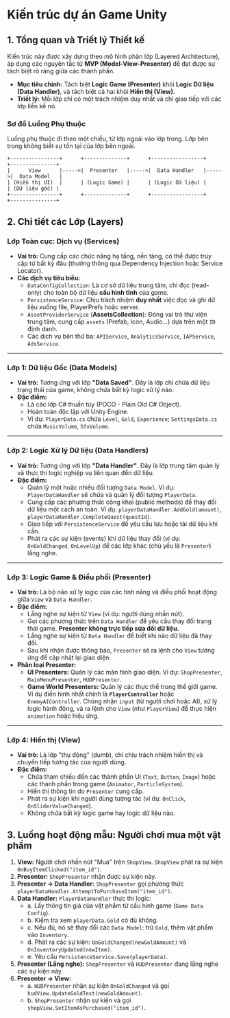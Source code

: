 # **Kiến trúc dự án Game Unity**

## **1. Tổng quan và Triết lý Thiết kế**

Kiến trúc này được xây dựng theo mô hình phân lớp (Layered Architecture), áp dụng các nguyên tắc từ **MVP (Model-View-Presenter)** để đạt được sự tách biệt rõ ràng giữa các thành phần.

*   **Mục tiêu chính:** Tách biệt **Logic Game (Presenter)** khỏi **Logic Dữ liệu (Data Handler)**, và tách biệt cả hai khỏi **Hiển thị (View)**.
*   **Triết lý:** Mỗi lớp chỉ có một trách nhiệm duy nhất và chỉ giao tiếp với các lớp liền kề nó.

### **Sơ đồ Luồng Phụ thuộc**

Luồng phụ thuộc đi theo một chiều, từ lớp ngoài vào lớp trong. Lớp bên trong không biết sự tồn tại của lớp bên ngoài.

```
+----------------+      +--------------+      +-----------------+      +---------------+
|      View      |----->|  Presenter   |----->|  Data Handler   |----->|  Data Model   |
| (Hiển thị UI)  |      | (Logic Game) |      | (Logic Dữ liệu) |      | (Dữ liệu gốc) |
+----------------+      +--------------+      +-----------------+      +---------------+
```

## **2. Chi tiết các Lớp (Layers)**

### **Lớp Toàn cục: Dịch vụ (Services)**

*   **Vai trò:** Cung cấp các chức năng hạ tầng, nền tảng, có thể được truy cập từ bất kỳ đâu (thường thông qua Dependency Injection hoặc Service Locator).
*   **Các dịch vụ tiêu biểu:**
    *   `DataConfigCollection`: Là cơ sở dữ liệu trung tâm, chỉ đọc (read-only) cho toàn bộ dữ liệu **cấu hình tĩnh** của game.
    *   `PersistenceService`: Chịu trách nhiệm **duy nhất** việc đọc và ghi dữ liệu xuống file, PlayerPrefs hoặc server.
    *   `AssetProviderService` (**AssetsCollection**): Đóng vai trò thư viện trung tâm, cung cấp `assets` (Prefab, Icon, Audio...) dựa trên một `ID` định danh.
    *   Các dịch vụ bên thứ ba: `APIService`, `AnalyticsService`, `IAPService`, `AdsService`.

---

### **Lớp 1: Dữ liệu Gốc (Data Models)**

*   **Vai trò:** Tương ứng với lớp **"Data Saved"**. Đây là lớp chỉ chứa dữ liệu trạng thái của game, không chứa bất kỳ logic xử lý nào.
*   **Đặc điểm:**
    *   Là các lớp C# thuần túy (POCO - Plain Old C# Object).
    *   Hoàn toàn độc lập với Unity Engine.
    *   Ví dụ: `PlayerData.cs` chứa `Level`, `Gold`, `Experience`; `SettingsData.cs` chứa `MusicVolume`, `SfxVolume`.

---

### **Lớp 2: Logic Xử lý Dữ liệu (Data Handlers)**

*   **Vai trò:** Tương ứng với lớp **"Data Handler"**. Đây là lớp trung tâm quản lý và thực thi logic nghiệp vụ liên quan đến dữ liệu.
*   **Đặc điểm:**
    *   Quản lý một hoặc nhiều đối tượng `Data Model`. Ví dụ: `PlayerDataHandler` sẽ chứa và quản lý đối tượng `PlayerData`.
    *   Cung cấp các phương thức công khai (public methods) để thay đổi dữ liệu một cách an toàn. Ví dụ: `playerDataHandler.AddGold(amount)`, `playerDataHandler.CompleteQuest(questId)`.
    *   Giao tiếp với `PersistenceService` để yêu cầu lưu hoặc tải dữ liệu khi cần.
    *   Phát ra các sự kiện (events) khi dữ liệu thay đổi (ví dụ: `OnGoldChanged`, `OnLevelUp`) để các lớp khác (chủ yếu là `Presenter`) lắng nghe.

---

### **Lớp 3: Logic Game & Điều phối (Presenter)**

*   **Vai trò:** Là bộ não xử lý logic của các tính năng và điều phối hoạt động giữa `View` và `Data Handler`.
*   **Đặc điểm:**
    *   Lắng nghe sự kiện từ `View` (ví dụ: người dùng nhấn nút).
    *   Gọi các phương thức trên `Data Handler` để yêu cầu thay đổi trạng thái game. **Presenter không trực tiếp sửa đổi dữ liệu.**
    *   Lắng nghe sự kiện từ `Data Handler` để biết khi nào dữ liệu đã thay đổi.
    *   Sau khi nhận được thông báo, `Presenter` sẽ ra lệnh cho `View` tương ứng để cập nhật lại giao diện.
*   **Phân loại Presenter:**
    *   **UI Presenters:** Quản lý các màn hình giao diện. Ví dụ: `ShopPresenter`, `MainMenuPresenter`, `HUDPresenter`.
    *   **Game World Presenters:** Quản lý các thực thể trong thế giới game. Ví dụ điển hình nhất chính là **`PlayerController`** hoặc `EnemyAIController`. Chúng nhận `input` (từ người chơi hoặc AI), xử lý logic hành động, và ra lệnh cho `View` (như `PlayerView`) để thực hiện `animation` hoặc hiệu ứng.

---

### **Lớp 4: Hiển thị (View)**

*   **Vai trò:** Là lớp "thụ động" (dumb), chỉ chịu trách nhiệm hiển thị và chuyển tiếp tương tác của người dùng.
*   **Đặc điểm:**
    *   Chứa tham chiếu đến các thành phần UI (`Text`, `Button`, `Image`) hoặc các thành phần trong game (`Animator`, `ParticleSystem`).
    *   Hiển thị thông tin do `Presenter` cung cấp.
    *   Phát ra sự kiện khi người dùng tương tác (ví dụ: `OnClick`, `OnSliderValueChanged`).
    *   Không chứa bất kỳ logic game hay logic dữ liệu nào.

## **3. Luồng hoạt động mẫu: Người chơi mua một vật phẩm**

1.  **View:** Người chơi nhấn nút "Mua" trên `ShopView`. `ShopView` phát ra sự kiện `OnBuyItemClicked("item_id")`.
2.  **Presenter:** `ShopPresenter` nhận được sự kiện này.
3.  **Presenter → Data Handler:** `ShopPresenter` gọi phương thức `playerDataHandler.AttemptToPurchaseItem("item_id")`.
4.  **Data Handler:** `PlayerDataHandler` thực thi logic:
    * a. Lấy thông tin giá của vật phẩm từ cấu hình game (`Game Data Config`).
    * b. Kiểm tra xem `playerData.Gold` có đủ không.
    * c. Nếu đủ, nó sẽ thay đổi các `Data Model`: trừ `Gold`, thêm vật phẩm vào `Inventory`.
    * d. Phát ra các sự kiện: `OnGoldChanged(newGoldAmount)` và `OnInventoryUpdated(newItem)`.
    * e. Yêu cầu `PersistenceService.Save(playerData)`.
5.  **Presenter (Lắng nghe):** `ShopPresenter` và `HUDPresenter` đang lắng nghe các sự kiện này.
6.  **Presenter → View:**
    * a. `HUDPresenter` nhận sự kiện `OnGoldChanged` và gọi `hudView.UpdateGoldText(newGoldAmount)`.
    * b. `ShopPresenter` nhận sự kiện và gọi `shopView.SetItemAsPurchased("item_id")`.